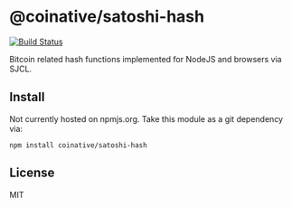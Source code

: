 # @coinative/satoshi-hash

[![Build Status](https://travis-ci.org/coinative/satoshi-hash.svg?branch=master)](https://travis-ci.org/coinative/satoshi-hash)

Bitcoin related hash functions implemented for NodeJS and browsers via SJCL.

## Install

Not currently hosted on npmjs.org. Take this module as a git dependency via:

```
npm install coinative/satoshi-hash
```

## License

MIT
